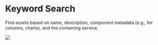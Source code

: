 # Keyword Search

Find assets based on name, description, component metadata (e.g., for columns, charts), and the containing service.

![](../../.gitbook/assets/asset-discovery-features.gif)

####
